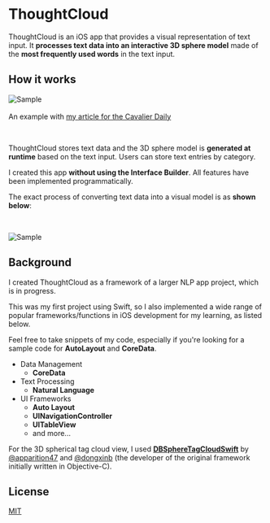 # ThoughtCloud

ThoughtCloud is an iOS app that provides a visual representation of text input. It **processes text data into an interactive 3D sphere model** made of the **most frequently used words** in the text input.

## How it works

![Sample](https://github.com/jason-ono/Story/blob/master/clippo.gif?raw=true)
<br />
<br />
An example with [my article for the Cavalier Daily](https://www.cavalierdaily.com/article/2019/10/im-forgetting-my-mother-tongue)

<br />

ThoughtCloud stores text data and the 3D sphere model is **generated at runtime** based on the text input. Users can store text entries by category. 

I created this app **without using the Interface Builder**. All features have been implemented programmatically.

The exact process of converting text data into a visual model is as **shown below**:

<br />

![Sample](https://github.com/jason-ono/Story/blob/master/Screen%20Shot%202020-09-21%20at%2020.32.20.png?raw=true)

## Background

I created ThoughtCloud as a framework of a larger NLP app project, which is in progress. 

This was my first project using Swift, so I also implemented a wide range of popular frameworks/functions in iOS development for my learning, as listed below.

Feel free to take snippets of my code, especially if you're looking for a sample code for **AutoLayout** and **CoreData**.

* Data Management
    * **CoreData**
* Text Processing
    * **Natural Language**
* UI Frameworks
    * **Auto Layout**
    * **UINavigationController**
    * **UITableView**
    * and more...

For the 3D spherical tag cloud view, I used **[DBSphereTagCloudSwift](https://github.com/apparition47/DBSphereTagCloudSwift)** by [@apparition47](https://github.com/apparition47) and [@dongxinb](https://github.com/dongxinb) (the developer of the original framework initially written in Objective-C).

## License
[MIT](https://choosealicense.com/licenses/mit/)

